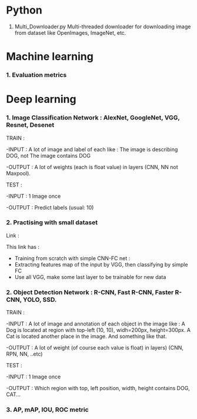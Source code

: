 # Python
1. Multi_Downloader.py
Multi-threaded downloader for downloading image from dataset like OpenImages, ImageNet, etc.

# Machine learning
### 1. Evaluation metrics


# Deep learning
### 1. Image Classification Network : AlexNet, GoogleNet, VGG, Resnet, Desenet
TRAIN :

-INPUT : A lot of image and label of each like : The image is describing DOG, not The image contains DOG

-OUTPUT : A lot of weights (each is float value) in layers (CNN, NN not Maxpool).

TEST :

-INPUT : 1 Image once

-OUTPUT : Predict labels (usual: 10)

### 2. Practising with small dataset
Link : [](https://blog.keras.io/building-powerful-image-classification-models-using-very-little-data.html)

This link has :

- Training from scratch with simple CNN-FC net : [](./)
- Extracting features map of the input by VGG, then classifying by simple FC
- Use all VGG, make some last layer to be trainable for new data

### 2. Object Detection Network : R-CNN, Fast R-CNN, Faster R-CNN, YOLO, SSD.
TRAIN : 

-INPUT : A lot of image and annotation of each object in the image like : A Dog is located at region with top-left (10, 10), widh=200px, height=300px. A Cat is located another place in the image. And something like that.

-OUTPUT : A lot of weight (of course each value is float) in layers) (CNN, RPN, NN, ..etc)

TEST : 

-INPUT : 1 Image once

-OUTPUT : Which region with top, left position, width, height contains DOG, CAT...

### 3. AP, mAP, IOU, ROC metric

